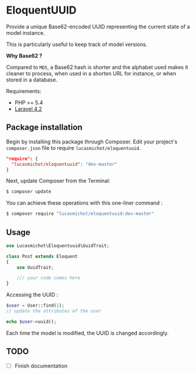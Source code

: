 EloquentUUID
===========

Provide a unique Base62-encoded UUID representing the current state of a model instance.

This is particularly useful to keep track of model versions.

**Why Base62 ?**

Compared to `MD5`, a Base62 hash is shorter and the alphabet used makes it cleaner to process, when used in a shorten URL for instance, or when stored in a database.

Requirements:
* PHP >= 5.4
* [Laravel 4.2](http://laravel.com/)

## Package installation

Begin by installing this package through Composer. Edit your project's `composer.json` file to require `lucasmichot/eloquentuuid`.

```json
"require": {
  "lucasmichot/eloquentuuid": "dev-master"
}
```

Next, update Composer from the Terminal:

```sh
$ composer update
```

You can achieve these operations with this one-liner command :

```sh
$ composer require "lucasmichot/eloquentuuid:dev-master"
```

## Usage

```php
use Lucasmichot\Eloquentuuid\UuidTrait;

class Post extends Eloquent
{
    use UuidTrait;

    /// your code comes here
}
```

Accessing the UUID :

```php
$user = User::find(1);
// update the attributes of the user

echo $user->uuid();
```

Each time the model is modified, the UUID is changed accordingly.


## TODO
* [ ] Finish documentation
